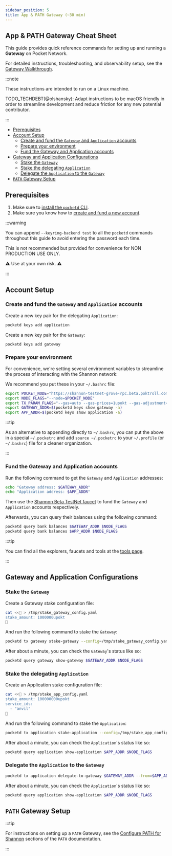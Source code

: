 ```yaml
---
sidebar_position: 5
title: App & PATH Gateway (~30 min)
---
```


## App & PATH Gateway Cheat Sheet <!-- omit in toc -->

This guide provides quick reference commands for setting up and running a **Gateway**
on Pocket Network.

For detailed instructions, troubleshooting, and observability setup, see the
[Gateway Walkthrough](../walkthroughs/gateway_walkthrough.md).

:::note

These instructions are intended to run on a Linux machine.

TODO_TECHDEBT(@olshansky): Adapt instructions to be macOS friendly in order to
streamline development and reduce friction for any new potential contributor.

:::

- [Prerequisites](#prerequisites)
- [Account Setup](#account-setup)
  - [Create and fund the `Gateway` and `Application` accounts](#create-and-fund-the-gateway-and-application-accounts)
  - [Prepare your environment](#prepare-your-environment)
  - [Fund the Gateway and Application accounts](#fund-the-gateway-and-application-accounts)
- [Gateway and Application Configurations](#gateway-and-application-configurations)
  - [Stake the `Gateway`](#stake-the-gateway)
  - [Stake the delegating `Application`](#stake-the-delegating-application)
  - [Delegate the `Application` to the `Gateway`](#delegate-the-application-to-the-gateway)
- [`PATH` Gateway Setup](#path-gateway-setup)

## Prerequisites

1. Make sure to [install the `pocketd` CLI](../../tools/user_guide/pocketd_cli.md).
2. Make sure you know how to [create and fund a new account](../../tools/user_guide/create-new-wallet.md).

:::warning

You can append `--keyring-backend test` to all the `pocketd` commands throughout
this guide to avoid entering the password each time.

This is not recommended but provided for convenience for NON PRODUCTION USE ONLY.

⚠️ Use at your own risk. ⚠️

:::

## Account Setup

### Create and fund the `Gateway` and `Application` accounts

Create a new key pair for the delegating `Application`:

```bash
pocketd keys add application
```

Create a new key pair for the `Gateway`:

```bash
pocketd keys add gateway
```

### Prepare your environment

For convenience, we're setting several environment variables to streamline
the process of interacting with the Shannon network:

We recommend you put these in your `~/.bashrc` file:

```bash
export POCKET_NODE="https://shannon-testnet-grove-rpc.beta.poktroll.com"
export NODE_FLAGS="--node=$POCKET_NODE"
export TX_PARAM_FLAGS="--gas=auto --gas-prices=1upokt --gas-adjustment=1.5 --chain-id=pocket-beta --yes"
export GATEWAY_ADDR=$(pocketd keys show gateway -a)
export APP_ADDR=$(pocketd keys show application -a)
```

:::tip

As an alternative to appending directly to `~/.bashrc`, you can put the above
in a special `~/.pocketrc` and add `source ~/.pocketrc` to
your `~/.profile` (or `~/.bashrc`) file for a cleaner organization.

:::

### Fund the Gateway and Application accounts

Run the following command to get the `Gateway` and `Application` addresses:

```bash
echo "Gateway address: $GATEWAY_ADDR"
echo "Application address: $APP_ADDR"
```

Then use the [Shannon Beta TestNet faucet](https://faucet.beta.testnet.pokt.network/) to fund the `Gateway`
and `Application` accounts respectively.

Afterwards, you can query their balances using the following command:

```bash
pocketd query bank balances $GATEWAY_ADDR $NODE_FLAGS
pocketd query bank balances $APP_ADDR $NODE_FLAGS
```

:::tip

You can find all the explorers, faucets and tools at the [tools page](../../tools/tools/source_code.md).

:::

## Gateway and Application Configurations

### Stake the `Gateway`

Create a Gateway stake configuration file:

```bash
cat <<🚀 > /tmp/stake_gateway_config.yaml
stake_amount: 1000000upokt
🚀
```

And run the following command to stake the `Gateway`:

```bash
pocketd tx gateway stake-gateway --config=/tmp/stake_gateway_config.yaml --from=$GATEWAY_ADDR $TX_PARAM_FLAGS $NODE_FLAGS
```

After about a minute, you can check the `Gateway`'s status like so:

```bash
pocketd query gateway show-gateway $GATEWAY_ADDR $NODE_FLAGS
```

### Stake the delegating `Application`

Create an Application stake configuration file:

```bash
cat <<🚀 > /tmp/stake_app_config.yaml
stake_amount: 100000000upokt
service_ids:
  - "anvil"
🚀
```

And run the following command to stake the `Application`:

```bash
pocketd tx application stake-application --config=/tmp/stake_app_config.yaml --from=$APP_ADDR $TX_PARAM_FLAGS $NODE_FLAGS
```

After about a minute, you can check the `Application`'s status like so:

```bash
pocketd query application show-application $APP_ADDR $NODE_FLAGS
```

### Delegate the `Application` to the `Gateway`

```bash
pocketd tx application delegate-to-gateway $GATEWAY_ADDR --from=$APP_ADDR $TX_PARAM_FLAGS $NODE_FLAGS
```

After about a minute, you can check the `Application`'s status like so:

```bash
pocketd query application show-application $APP_ADDR $NODE_FLAGS
```

## `PATH` Gateway Setup

:::tip

For instructions on setting up a `PATH` Gateway, see the [Configure PATH for Shannon](https://path.grove.city/develop/path/cheatsheet_shannon#2-configure-path-for-shannon) sections of the `PATH` documentation.

:::
